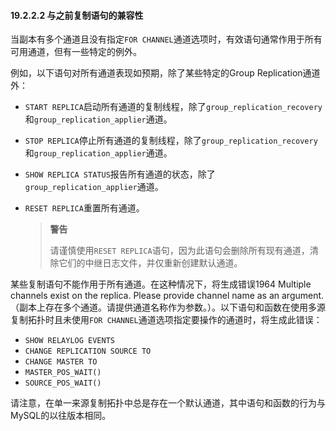 #### 19.2.2.2 与之前复制语句的兼容性

当副本有多个通道且没有指定`FOR CHANNEL`通道选项时，有效语句通常作用于所有可用通道，但有一些特定的例外。

例如，以下语句对所有通道表现如预期，除了某些特定的Group Replication通道外：

- `START REPLICA`启动所有通道的复制线程，除了`group_replication_recovery`和`group_replication_applier`通道。

- `STOP REPLICA`停止所有通道的复制线程，除了`group_replication_recovery`和`group_replication_applier`通道。

- `SHOW REPLICA STATUS`报告所有通道的状态，除了`group_replication_applier`通道。

- `RESET REPLICA`重置所有通道。

    > **警告**
    >
    > 请谨慎使用`RESET REPLICA`语句，因为此语句会删除所有现有通道，清除它们的中继日志文件，并仅重新创建默认通道。

某些复制语句不能作用于所有通道。在这种情况下，将生成错误1964 Multiple channels exist on the replica. Please provide channel name as an argument.（副本上存在多个通道。请提供通道名称作为参数。）。以下语句和函数在使用多源复制拓扑时且未使用`FOR CHANNEL`通道选项指定要操作的通道时，将生成此错误：

- `SHOW RELAYLOG EVENTS`
- `CHANGE REPLICATION SOURCE TO`
- `CHANGE MASTER TO`
- `MASTER_POS_WAIT()`
- `SOURCE_POS_WAIT()`

请注意，在单一来源复制拓扑中总是存在一个默认通道，其中语句和函数的行为与MySQL的以往版本相同。